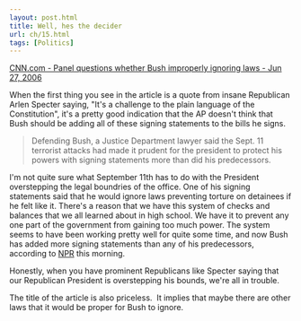 ```yaml
---
layout: post.html
title: Well, hes the decider
url: ch/15.html
tags: [Politics]
---
```

[CNN.com - Panel questions whether Bush improperly ignoring laws - Jun 27, 2006](http://www.cnn.com/2006/POLITICS/06/27/bush.signingstatement.ap/index.html?section=cnn_topstories)

When the first thing you see in the article is a quote from insane Republican Arlen Specter saying, "It's a challenge to the plain language of the Constitution", it's a pretty good indication that the AP doesn't think that Bush should be adding all of these signing statements to the bills he signs. 

> Defending Bush, a Justice Department lawyer said the Sept. 11 terrorist attacks had made it prudent for the president to protect his powers with signing statements more than did his predecessors.

I'm not quite sure what September 11th has to do with the President overstepping the legal boundries of the office. One of his signing statements said that he would ignore laws preventing torture on detainees if he felt like it. There's a reason that we have this system of checks and balances that we all learned about in high school. We have it to prevent any one part of the government from gaining too much power. The system seems to have been working pretty well for quite some time, and now Bush has added more signing statements than any of his predecessors, according to [NPR](http://www.wamu.org) this morning.

Honestly, when you have prominent Republicans like Specter saying that our Republican President is overstepping his bounds, we're all in trouble.

The title of the article is also priceless.  It implies that maybe there are other laws that it would be proper for Bush to ignore.
